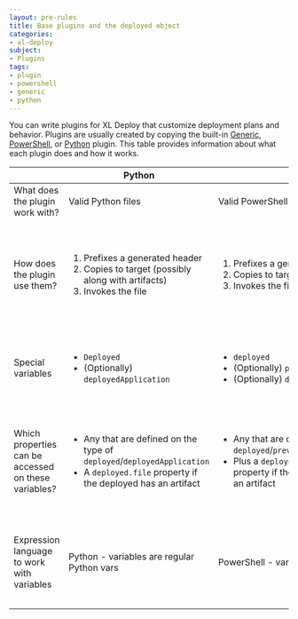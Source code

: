 ```yaml
---
layout: pre-rules
title: Base plugins and the deployed object
categories: 
- xl-deploy
subject:
- Plugins
tags:
- plugin
- powershell
- generic
- python
---
```


You can write plugins for XL Deploy that customize deployment plans and behavior. Plugins are usually created by copying the built-in [Generic](/xl-deploy/latest/genericPluginManual.html), [PowerShell](/xl-deploy/latest/powershellPluginManual.html), or [Python](/xl-deploy/latest/pythonPluginManual.html) plugin. This table provides information about what each plugin does and how it works.

<table class="table table-striped">
  <thead>
    <tr>
      <th>&nbsp;</th>
      <th>Python</th>
      <th>PowerShell</th>
      <th>Generic</th>
    </tr>
  </thead>
  <tbody>
    <tr>
      <td>What does the plugin work with?</td>
      <td>Valid Python files</td>
      <td>Valid PowerShell files</td>
      <td><a href="http://freemarker.org/docs/">FreeMarker</a> templates</td>
    </tr>
    <tr>
      <td>How does the plugin use them?</td>
      <td>
        <ol>
          <li>Prefixes a generated header</li>
          <li>Copies to target (possibly along with artifacts)</li>
          <li>Invokes the file</li>
        </ol>
      </td>
      <td>
        <ol>
          <li>Prefixes a generated header</li>
          <li>Copies to target (possibly along with artifacts)</li>
          <li>Invokes the file</li>
        </ol>
      </td>
      <td>
        <ol>
          <li>Resolves the template on the XL Deploy server using FreeMarker</li>
          <li>Copies to target (possibly along with artifacts)</li>
          <li>If necessary, makes the file executable</li>
          <li>Invokes the file</li>
        </ol>
      </td>
    </tr>
    <tr>
      <td>Special variables</td>
      <td>
        <ul>
          <li><code>Deployed</code></li>
          <li>(Optionally) <code>deployedApplication</code></li>
        </ul>
      </td>
      <td>
        <ul>
          <li><code>deployed</code></li>
          <li>(Optionally) <code>previousDeployed</code></li>
          <li>(Optionally) <code>deployedApplication</code></li>
        </ul>
      </td>
      <td>
        <ul>
          <li><code>deployed</code></li>
          <li>(Optionally) <code>previousDeployed</code></li>
          <li><code>step</code></li>
          <li><code>statics</code> (<a href="http://freemarker.org/docs/pgui_misc_beanwrapper.html#autoid_55">FreeMarker static models</a>)</li>
        </ul>
      </td>
    </tr>
    <tr>
      <td>Which properties can be accessed on these variables?</td>
      <td>
        <ul>
          <li>Any that are defined on the type of <code>deployed</code>/<code>deployedApplication</code></li>
          <li>A <code>deployed.file</code> property if the deployed has an artifact</li>
        </ul>
      </td>
      <td>
        <ul>
          <li>Any that are defined on the type of <code>deployed</code>/<code>previousDeployed</code>/<code>deployedApplication</code></li>
          <li>Plus a <code>deployed.file</code>/<code>previousDeployed.file</code> property if the <code>deployed</code>/<code>previousDeployed</code> has an artifact</li>
        </ul>
      </td>
      <td>
        <ul>
          <li>Any that are defined on the type of <code>deployed</code></li>
          <li>Plus a <code>deployed.file</code> property if the deployed has an artifact</li>
          <li>Plus <code>deployed.deployedApplication</code> (of type <code><a href="http://docs.xebialabs.com/releases/4.5/xl-deploy/udmcireference.html#udmdeployedapplication">udm.DeployedApplication</a></code>)</li>
        </ul>
      </td>
    </tr>
    <tr>
      <td>Expression language to work with variables</td>
      <td>Python - variables are regular Python vars</td>
      <td>PowerShell - variables are regular PowerShell vars</td>
      <td>FreeMarker - supports the usual <code>.</code> syntax for property access (as in <code>${deployed.name}</code>) as well as other expressions such as <code>[n]</code> to access the n-th element of a list or set property and <code>["foo"]</code> to access the value for key "foo" of a map property. More <a href="http://freemarker.org/docs/dgui_template_exp.html#dgui_template_exp_var">here</a>.</td>
    </tr>
  </tbody>
</table>
